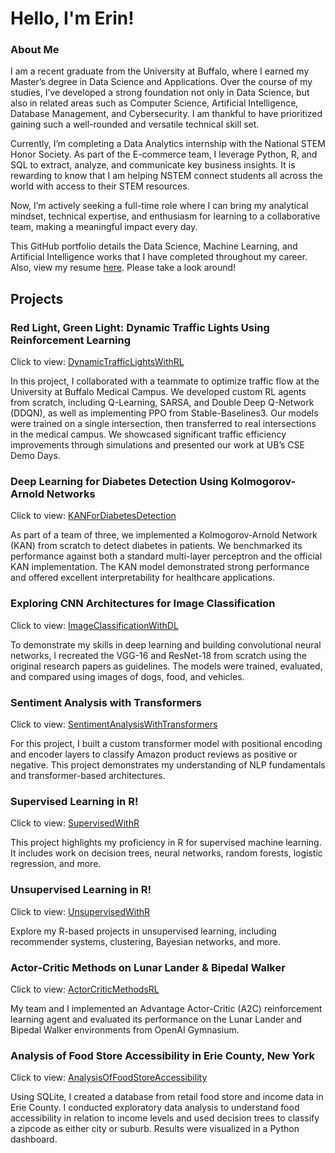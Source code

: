 # Hello, I'm Erin!

### About Me
I am a recent graduate from the University at Buffalo, where I earned my Master’s degree in Data Science and Applications. Over the course of my studies, I’ve developed a strong foundation not only in Data Science, but also in related areas such as Computer Science, Artificial Intelligence, Database Management, and Cybersecurity. I am thankful to have prioritized gaining such a well-rounded and versatile technical skill set.

Currently, I’m completing a Data Analytics internship with the National STEM Honor Society. As part of the E-commerce team, I leverage Python, R, and SQL to extract, analyze, and communicate key business insights. It is rewarding to know that I am helping NSTEM connect students all across the world with access to their STEM resources. 

Now, I’m actively seeking a full-time role where I can bring my analytical mindset, technical expertise, and enthusiasm for learning to a collaborative team, making a meaningful impact every day.

This GitHub portfolio details the Data Science, Machine Learning, and Artificial Intelligence works that I have completed throughout my career. Also, view my resume [here](https://drive.google.com/file/d/1mR7RMHeTkUbS4bAJXz-7GEbtogy8tmWb/view?usp=sharing). Please take a look around!

## Projects

### Red Light, Green Light: Dynamic Traffic Lights Using Reinforcement Learning
Click to view: [DynamicTrafficLightsWithRL](https://github.com/egregoire23/DynamicTrafficLightsWithRL)

In this project, I collaborated with a teammate to optimize traffic flow at the University at Buffalo Medical Campus. We developed custom RL agents from scratch, including Q-Learning, SARSA, and Double Deep Q-Network (DDQN), as well as implementing PPO from Stable-Baselines3. Our models were trained on a single intersection, then transferred to real intersections in the medical campus. We showcased significant traffic efficiency improvements through simulations and presented our work at UB’s CSE Demo Days.

### Deep Learning for Diabetes Detection Using Kolmogorov-Arnold Networks
Click to view: [KANForDiabetesDetection](https://github.com/egregoire23/KANForDiabetesDetection)

As part of a team of three, we implemented a Kolmogorov-Arnold Network (KAN) from scratch to detect diabetes in patients. We benchmarked its performance against both a standard multi-layer perceptron and the official KAN implementation. The KAN model demonstrated strong performance and offered excellent interpretability for healthcare applications.

### Exploring CNN Architectures for Image Classification
Click to view: [ImageClassificationWithDL](https://github.com/egregoire23/ImageClassificationWithDL)

To demonstrate my skills in deep learning and building convolutional neural networks, I recreated the VGG-16 and ResNet-18 from scratch using the original research papers as guidelines. The models were trained, evaluated, and compared using images of dogs, food, and vehicles.

### Sentiment Analysis with Transformers
Click to view: [SentimentAnalysisWithTransformers](https://github.com/egregoire23/SentimentAnalysisWithTransformers)

For this project, I built a custom transformer model with positional encoding and encoder layers to classify Amazon product reviews as positive or negative. This project demonstrates my understanding of NLP fundamentals and transformer-based architectures.

### Supervised Learning in R!
Click to view: [SupervisedWithR](https://github.com/egregoire23/SupervisedWithR)

This project highlights my proficiency in R for supervised machine learning. It includes work on decision trees, neural networks, random forests, logistic regression, and more.

### Unsupervised Learning in R!
Click to view: [UnsupervisedWithR](https://github.com/egregoire23/UnsupervisedWithR/tree/main)

Explore my R-based projects in unsupervised learning, including recommender systems, clustering, Bayesian networks, and more.

### Actor-Critic Methods on Lunar Lander & Bipedal Walker
Click to view: [ActorCriticMethodsRL](https://github.com/egregoire23/ActorCriticMethodsRL/tree/main)

My team and I implemented an Advantage Actor-Critic (A2C) reinforcement learning agent and evaluated its performance on the Lunar Lander and Bipedal Walker environments from OpenAI Gymnasium.

### Analysis of Food Store Accessibility in Erie County, New York
Click to view: [AnalysisOfFoodStoreAccessibility](https://github.com/egregoire23/AnalysisOfFoodStoreAccessibility)

Using SQLite, I created a database from retail food store and income data in Erie County. I conducted exploratory data analysis to understand food accessibility in relation to income levels and used decision trees to classify a zipcode as either city or suburb. Results were visualized in a Python dashboard.
